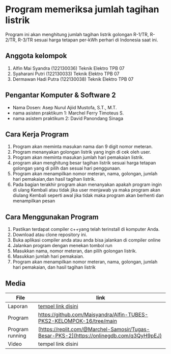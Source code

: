# Program memeriksa jumlah tagihan listrik 
Program ini akan menghitung jumlah tagihan listrik golongan R-1/TR, R-2/TR, R-3/TR sesuai harga tetapan per-kWh perhari di Indonesia saat ini.

## Anggota kelompok 
1. Alfin Mai Syandra (122130036) Teknik Elektro TPB 07
2. Syaharani Putri (122130033) Teknik Elektro TPB 07
3. Dermawan Hadi Putra (122130038) Teknik Elektro TPB 07

## Pengantar Komputer & Software 2
- Nama Dosen: Asep Nurul Ajiid Mustofa, S.T., M.T.
- nama asisten praktikum 1: Marchel Ferry Timoteus S.
- nama asistem praktikum 2: David Panondang Sinaga

## Cara Kerja Program
1.	Program akan meminta masukan nama dan 9 digit nomor meteran.
2.	Program menanyakan golongan listrik yang ingin di cek oleh user.
3.	Program akan meminta masukan jumlah hari pemakaian listrik.
4.	program akan menghitung besar tagihan listrik sesuai harga tetapan golongan yang di pilih dan sesuai hari penggunaan.
5.	Program akan menampilkan nomor meteran, nama, golongan, jumlah hari pemakaian,dan hasil tagihan listrik. 
6.	Pada bagian terakhir program akan menanyakan apakah program ingin di ulang Kembali atau tidak jika user menjawab ya maka program akan diulang Kembali seperti awal jika tidak maka program akan berhenti dan menampilkan pesan 

## Cara Menggunakan Program 
1.	Pastikan terdapat compiler c++yang telah terinstall di komputer Anda.
2.	Download atau clone repository ini.
3.	Buka aplikasi compiler anda atau anda bisa jalankan di compiler online 
4.	Jalankan program dengan menekan tombol run
5.	Masukkan nama, nomor meteran, dan pilih golongan listrik.
6.	Masukkan jumlah hari pemakaian.
7.	Program akan menampilkan nomor meteran, nama, golongan, jumlah hari pemakaian, dan hasil tagihan listrik

## Media

| File |      link     |
| ------ | ------ |
| Laporan | [tempel link disini](https://docs.google.com/document/d/1nHUoEtYZPKgVvP7eXeTvkO3JLSc-eiOk/edit?usp=share_link&ouid=102803818183349631128&rtpof=true&sd=true) |
| Program | https://github.com/Maisyandra/Alfin-TUBES-PKS2-KELOMPOK-16/tree/main |
| Program running | [https://replit.com/@Marchel-Samosir/Tugas-Besar-PKS-2](https://onlinegdb.com/q3QyH9pEJ) |
| Video | tempel link disini |
